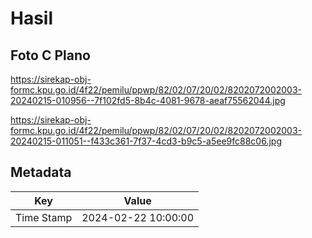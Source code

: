 # Hasil

## Foto C Plano

https://sirekap-obj-formc.kpu.go.id/4f22/pemilu/ppwp/82/02/07/20/02/8202072002003-20240215-010956--7f102fd5-8b4c-4081-9678-aeaf75562044.jpg

https://sirekap-obj-formc.kpu.go.id/4f22/pemilu/ppwp/82/02/07/20/02/8202072002003-20240215-011051--f433c361-7f37-4cd3-b9c5-a5ee9fc88c06.jpg


## Metadata

| Key        | Value               |
| ---------- | ------------------- |
| Time Stamp | 2024-02-22 10:00:00 |



